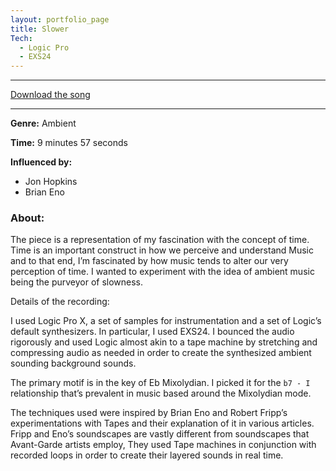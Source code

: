 ```yaml
---
layout: portfolio_page
title: Slower
Tech:
  - Logic Pro
  - EXS24
---
```


---

[Download the song](http://ashva.la/assets/Slower.mp3")

---

**Genre:** Ambient

**Time:** 9 minutes 57 seconds

**Influenced by:**

- Jon Hopkins
- Brian Eno

### About:

The piece is a representation of my fascination with the concept of time. Time is an important construct in how we perceive and understand Music and to that end, I’m fascinated by how music tends to alter our very perception of time. I wanted to experiment with the idea of ambient music being the purveyor of slowness.

Details of the recording:

I used Logic Pro X, a set of samples for instrumentation and a set of Logic’s default synthesizers. In particular, I used EXS24. I bounced the audio rigorously and used Logic almost akin to a tape machine by stretching and compressing audio as needed in order to create the synthesized ambient sounding background sounds.

The primary motif is in the key of Eb Mixolydian. I picked it for the `b7 - I` relationship that’s prevalent in music based around the Mixolydian mode.

The techniques used were inspired by Brian Eno and Robert Fripp’s experimentations with Tapes and their explanation of it in various articles. Fripp and Eno’s soundscapes are vastly different from soundscapes that Avant-Garde artists employ, They used Tape machines in conjunction with recorded loops in order to create their layered sounds in real time.
